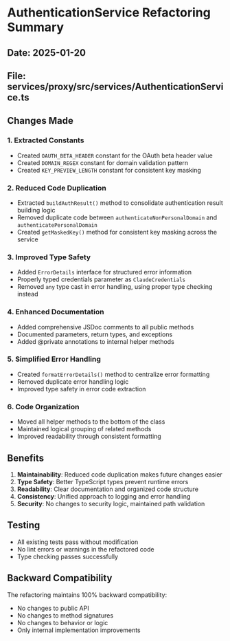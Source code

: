 # AuthenticationService Refactoring Summary

## Date: 2025-01-20

## File: services/proxy/src/services/AuthenticationService.ts

## Changes Made

### 1. **Extracted Constants**

- Created `OAUTH_BETA_HEADER` constant for the OAuth beta header value
- Created `DOMAIN_REGEX` constant for domain validation pattern
- Created `KEY_PREVIEW_LENGTH` constant for consistent key masking

### 2. **Reduced Code Duplication**

- Extracted `buildAuthResult()` method to consolidate authentication result building logic
- Removed duplicate code between `authenticateNonPersonalDomain` and `authenticatePersonalDomain`
- Created `getMaskedKey()` method for consistent key masking across the service

### 3. **Improved Type Safety**

- Added `ErrorDetails` interface for structured error information
- Properly typed credentials parameter as `ClaudeCredentials`
- Removed `any` type cast in error handling, using proper type checking instead

### 4. **Enhanced Documentation**

- Added comprehensive JSDoc comments to all public methods
- Documented parameters, return types, and exceptions
- Added @private annotations to internal helper methods

### 5. **Simplified Error Handling**

- Created `formatErrorDetails()` method to centralize error formatting
- Removed duplicate error handling logic
- Improved type safety in error code extraction

### 6. **Code Organization**

- Moved all helper methods to the bottom of the class
- Maintained logical grouping of related methods
- Improved readability through consistent formatting

## Benefits

1. **Maintainability**: Reduced code duplication makes future changes easier
2. **Type Safety**: Better TypeScript types prevent runtime errors
3. **Readability**: Clear documentation and organized code structure
4. **Consistency**: Unified approach to logging and error handling
5. **Security**: No changes to security logic, maintained path validation

## Testing

- All existing tests pass without modification
- No lint errors or warnings in the refactored code
- Type checking passes successfully

## Backward Compatibility

The refactoring maintains 100% backward compatibility:

- No changes to public API
- No changes to method signatures
- No changes to behavior or logic
- Only internal implementation improvements
